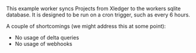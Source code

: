 This example worker syncs Projects from Xledger to the workers sqlite database. It is designed to be run on a cron trigger, such as every 6 hours.

A couple of shortcomings (we might address this at some point):

- No usage of delta queries
- No usage of webhooks